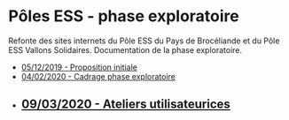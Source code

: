# Pôles ESS - phase exploratoire

Refonte des sites internets du Pôle ESS du Pays de Brocéliande et du Pôle ESS Vallons Solidaires.
Documentation de la phase exploratoire.

- [05/12/2019 - Proposition initiale](/20191205_proposition_initiale)
- [04/02/2020 - Cadrage phase exploratoire](/20200204_reunion_cadrage)
- [09/03/2020 - Ateliers utilisateurices](/20200309_ateliers_utilisateurices)
  - 
